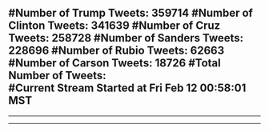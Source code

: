 #Number of Trump Tweets: 359714
#Number of Clinton Tweets: 341639
#Number of Cruz Tweets: 258728
#Number of Sanders Tweets: 228696
#Number of Rubio Tweets: 62663
#Number of Carson Tweets: 18726
#Total Number of Tweets:  
#Current Stream Started at Fri Feb 12 00:58:01 MST
---
---
---
